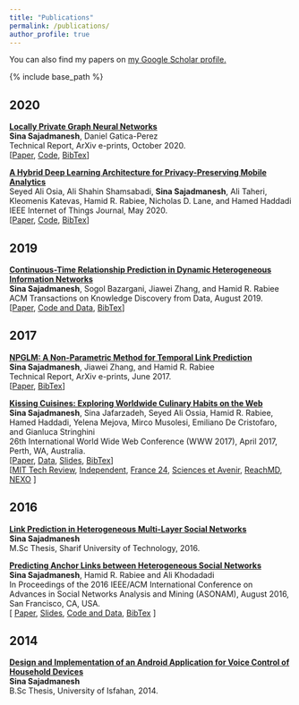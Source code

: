 ```yaml
---
title: "Publications"
permalink: /publications/
author_profile: true
---
```



You can also find my papers on <u><a href="{{author.googlescholar}}">my Google Scholar profile</a>.</u>

{% include base_path %}

## 2020

[**Locally Private Graph Neural Networks**](https://arxiv.org/abs/2006.05535)  
**Sina Sajadmanesh**, Daniel Gatica-Perez  
Technical Report, ArXiv e-prints, October 2020.  
[[Paper](https://arxiv.org/pdf/2006.05535), [Code](https://github.com/sisaman/dpgnn), [BibTex]({{base_path}}/files/bibtex/sajadmanesh2020when.bib)]

[**A Hybrid Deep Learning Architecture for Privacy-Preserving Mobile Analytics**](https://ieeexplore.ieee.org/document/8962332)  
Seyed Ali Osia, Ali Shahin Shamsabadi, **Sina Sajadmanesh**, Ali Taheri, Kleomenis Katevas, Hamid R. Rabiee, Nicholas D. Lane, and Hamed Haddadi  
IEEE Internet of Things Journal, May 2020.  
[[Paper](https://arxiv.org/pdf/1703.02952), [Code](https://github.com/aliosia/DeepPrivInf2017), [BibTex]({{base_path}}/files/bibtex/osia2020.bib)]


## 2019

[**Continuous-Time Relationship Prediction in Dynamic Heterogeneous Information Networks**](https://dl.acm.org/authorize?N680282
)  
**Sina Sajadmanesh**, Sogol Bazargani, Jiawei Zhang, and Hamid R. Rabiee  
ACM Transactions on Knowledge Discovery from Data, August 2019.  
[[Paper](https://dl.acm.org/authorize?N680282), [Code and Data](https://github.com/sisaman/npglm), [BibTex]({{base_path}}/files/bibtex/sajadmanesh2019tkdd.bib)]


## 2017

[**NPGLM: A Non-Parametric Method for Temporal Link Prediction**](https://arxiv.org/abs/1706.06783)  
**Sina Sajadmanesh**, Jiawei Zhang, and Hamid R. Rabiee  
Technical Report, ArXiv e-prints, June 2017.  
[[Paper](https://arxiv.org/pdf/1706.06783), [BibTex]({{base_path}}/files/bibtex/sajadmanesh2017arxiv.bib)]

[**Kissing Cuisines: Exploring Worldwide Culinary Habits on the Web**](https://dl.acm.org/citation.cfm?id=3055137)  
**Sina Sajadmanesh**, Sina Jafarzadeh, Seyed Ali Ossia, Hamid R. Rabiee, Hamed Haddadi, Yelena Mejova, Mirco Musolesi, Emiliano De Cristofaro, and Gianluca Stringhini  
26th International World Wide Web Conference (WWW 2017), April 2017, Perth, WA, Australia.  
[[Paper](https://arxiv.org/pdf/1610.08469), 
[Data](mailto:sina.sajadmanesh@gmail.com?subject=Kissing%20Cuisines%20Dataset&body=Hi%20Sina%2C%0A%0APlease%20share%20the%20dataset%20of%20your%20%22Kissing%20Cuisines%22%20paper%20with%20me.%0A%0AThanks%0A),
[Slides](https://www.slideshare.net/SinaSajadmanesh/stringhini-cuisines), 
[BibTex]({{base_path}}/files/bibtex/sajadmanesh2017www.bib)]  
[[MIT Tech Review](https://www.technologyreview.com/s/602790/how-data-mining-reveals-the-worlds-healthiest-cuisines/), 
[Independent](https://www.indy100.com/article/healthy-diverse-top-healthiest-countries-cuisine-food-in-the-world-list-7412171),
[France 24](http://mashable.france24.com/styles/20161115-algorithme-cuisines-recherche-nutrition-ingredients),
[Sciences et Avenir](http://www.sciencesetavenir.fr/high-tech/data/diversite-nutrition-les-cuisines-du-monde-analysees-par-les-big-data_108012), 
[ReachMD](https://reachmd.com/news/if-you-are-what-you-eat-regional-cuisines-have-a-major-impact-on-health/1306703/), 
[NEXO](https://www.nexojornal.com.br/expresso/2016/11/08/Qual-o-grau-de-diversidade-da-culin%C3%A1ria-dos-pa%C3%ADses)
]

## 2016

[**Link Prediction in Heterogeneous Multi-Layer Social Networks**]()  
**Sina Sajadmanesh**  
M.Sc Thesis, Sharif University of Technology, 2016.  

[**Predicting Anchor Links between Heterogeneous Social Networks**](https://dl.acm.org/citation.cfm?id=3192453)  
**Sina Sajadmanesh**, Hamid R. Rabiee and Ali Khodadadi  
In Proceedings of the 2016 IEEE/ACM International Conference on Advances in Social Networks Analysis and Mining (ASONAM), August 2016, San Francisco, CA, USA.  
[
[Paper](https://arxiv.org/pdf/1607.08821), 
[Slides](http://www.slideshare.net/SinaSajadmanesh/predicting-anchor-links-between-heterogeneous-social-networks-65416933),
[Code and Data](https://github.com/sisaman/crmp), 
[BibTex]({{base_path}}/files/bibtex/sajadmanesh2016asonam.bib)
]

## 2014

[**Design and Implementation of an Android Application for Voice Control of Household Devices**]()  
**Sina Sajadmanesh**  
B.Sc Thesis, University of Isfahan, 2014.  
